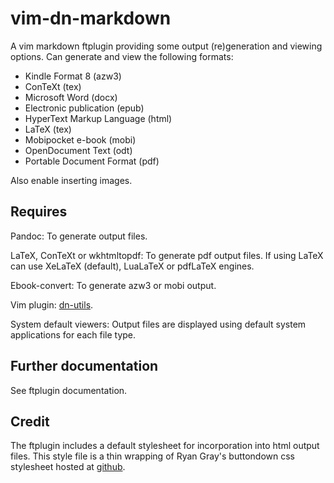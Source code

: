 # vim-dn-markdown #

A vim markdown ftplugin providing some output (re)generation and viewing
options. Can generate and view the following formats:

* Kindle Format 8 (azw3)
* ConTeXt (tex)
* Microsoft Word (docx)
* Electronic publication (epub)
* HyperText Markup Language (html)
* LaTeX (tex)
* Mobipocket e-book (mobi)
* OpenDocument Text (odt)
* Portable Document Format (pdf)

Also enable inserting images.

## Requires ##

Pandoc: To generate output files.

LaTeX, ConTeXt or wkhtmltopdf: To generate pdf output files. If using LaTeX can use XeLaTeX (default), LuaLaTeX or pdfLaTeX engines.

Ebook-convert: To generate azw3 or mobi output.

Vim plugin: [dn-utils](https://github.com/dnebauer/dn-vim-utils).

System default viewers: Output files are displayed using default system
applications for each file type.

## Further documentation ##

See ftplugin documentation.

## Credit ##

The ftplugin includes a default stylesheet for incorporation into html output
files. This style file is a thin wrapping of Ryan Gray's buttondown css
stylesheet hosted at [github](https://github.com/ryangray/buttondown).
